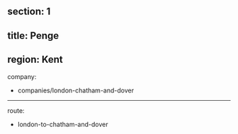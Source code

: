section: 1
----
title: Penge
----
region: Kent
----
company:
- companies/london-chatham-and-dover
----
route:
- london-to-chatham-and-dover
